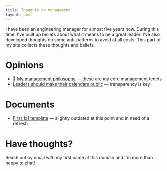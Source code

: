 ```yaml
---
title: Thoughts on management
layout: post
---
```


I have been an engineering manager for almost five years now. During this time, I've built up beliefs about what it means to be a great leader. I've also developed thoughts on some anti-patterns to avoid at all costs. This part of my site collects these thoughts and beliefs.

# Opinions

- 📌 [My management philosophy](/management/philosophy) — these are my core management tenets
- [Leaders should make their calendars public](/management/public-calendars) — transparency is key

# Documents

- [First 1x1 template](/management/first-1x1) — slightly outdated at this point and in need of a refresh

# Have thoughts?

Reach out by email with my first name at this domain and I'm more than happy to chat!